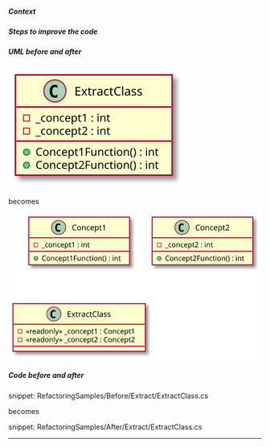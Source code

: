 
##### Context

##### Steps to improve the code

##### UML before and after

![ExtractClass - Before](uml/Before/Extract/ExtractClass.svg?raw=true)

becomes

![ExtractClass - After](uml/After/Extract/ExtractClass.svg?raw=true)

##### Code before and after

snippet: RefactoringSamples/Before/Extract/ExtractClass.cs

becomes

snippet: RefactoringSamples/After/Extract/ExtractClass.cs

-----

